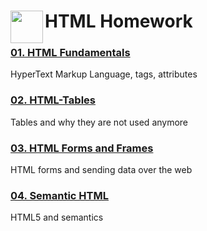# <img src="https://www.w3.org/html/logo/downloads/HTML5_Logo_256.png" align="left" height="52" width="52" >HTML Homework 

### [01. HTML Fundamentals](HTML/01.Fundamentals)

HyperText Markup Language, tags, attributes

### [02. HTML-Tables](HTML/02.Tables)

Tables and why they are not used anymore

### [03. HTML Forms and Frames](HTML/03.Forms-and-Frames)

HTML forms and sending data over the web

### [04. Semantic HTML](HTML/04.Semantic-HTML)

HTML5 and semantics
